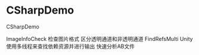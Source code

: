 # CSharpDemo
CSharpDemo

ImageInfoCheck 检查图片格式 区分透明通道和非透明通道
FindRefsMulti Unity使用多线程来查找依赖资源并进行输出 快速分析AB文件